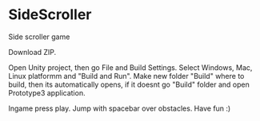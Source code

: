 # SideScroller
 Side scroller game

Download ZIP.
 
Open Unity project, then go File and Build Settings. Select Windows, Mac, Linux platformm and "Build and Run". Make new folder "Build" where to build, then its automatically opens, if it doesnt go "Build" folder and open Prototype3 application.

Ingame press play. Jump with spacebar over obstacles. Have fun :)
